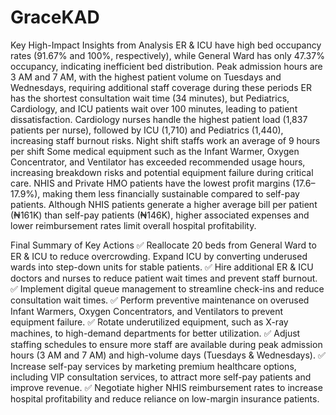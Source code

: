 # GraceKAD

Key High-Impact Insights from Analysis
ER & ICU have high bed occupancy rates (91.67% and 100%, respectively), while General Ward has only 47.37% occupancy, indicating inefficient bed distribution.
Peak admission hours are 3 AM and 7 AM, with the highest patient volume on Tuesdays and Wednesdays, requiring additional staff coverage during these periods
ER has the shortest consultation wait time (34 minutes), but Pediatrics, Cardiology, and ICU patients wait over 100 minutes, leading to patient dissatisfaction.
Cardiology nurses handle the highest patient load (1,837 patients per nurse), followed by ICU (1,710) and Pediatrics (1,440), increasing staff burnout risks.
Night shift staffs work an average of 9 hours per shift
Some medical equipment such as the Infant Warmer, Oxygen Concentrator, and Ventilator has exceeded recommended usage hours, increasing breakdown risks and potential equipment failure during critical care.
NHIS and Private HMO patients have the lowest profit margins (17.6–17.9%), making them less financially sustainable compared to self-pay patients. Although NHIS patients generate a higher average bill per patient (₦161K) than self-pay patients (₦146K), higher associated expenses and lower reimbursement rates limit overall hospital profitability.


Final Summary of Key Actions
✅ Reallocate 20 beds from General Ward to ER & ICU to reduce overcrowding. Expand ICU by converting underused wards into step-down units for stable patients.
✅ Hire additional ER & ICU doctors and nurses to reduce patient wait times and prevent staff burnout.
✅ Implement digital queue management to streamline check-ins and reduce consultation wait times.
✅ Perform preventive maintenance on overused Infant Warmers, Oxygen Concentrators, and Ventilators to prevent equipment failure.
✅ Rotate underutilized equipment, such as X-ray machines, to high-demand departments for better utilization.
✅ Adjust staffing schedules to ensure more staff are available during peak admission hours (3 AM and 7 AM) and high-volume days (Tuesdays & Wednesdays).
✅ Increase self-pay services by marketing premium healthcare options, including VIP consultation services, to attract more self-pay patients and improve revenue.
✅ Negotiate higher NHIS reimbursement rates to increase hospital profitability and reduce reliance on low-margin insurance patients.
